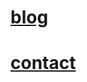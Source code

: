 # [blog](https://vxe.github.io/libvxe/)
# [contact](mailto:vijayedwin.interview@gmail.com?Subject=%5BInquiry%5D)
